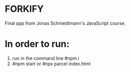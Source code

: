 # FORKIFY
Final app from Jonas Schmedtmann's JavaScript course.

# In order to run:
1) run in the command line #npm i
2) #npm start or #npx parcel index.html
